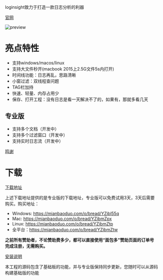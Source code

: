 loginsight致力于打造一款日志分析的利器

[官网](http://39.103.210.5)

![preview](https://s1.ax1x.com/2020/06/26/Ns3XGQ.png)

# 亮点特性

- 支持windows/macos/linux
- 支持大文件秒开(macbook 2015上2.5G文件5s内打开)
- 时间线功能：日志再乱，思路清晰
- 小窗过滤：双线程查问题
- TAG栏加持
- 快速、轻量、内存占用少
- 保存、打开工程：没有日志是看一天解决不了的，如果有，那就多看几天

## 专业版

- 支持多个文档（开发中）
- 支持多个过滤窗口（开发中）
- 支持实时日志流（开发中）

[鸣谢](https://github.com/compilelife/loginsight/wiki)

# 下载

[下载地址](https://mianbaoduo.com/o/bread/YZmYkpts)

上述下载地址提供的是专业版的下载地址，专业版可以免费试用3天，3天后需要购买。购买地址：

- Windows: https://mianbaoduo.com/o/bread/YZibl55q
- Mac: https://mianbaoduo.com/o/bread/YZibmZpx
- Linux: https://mianbaoduo.com/o/bread/YZibmZtp
- 全平台：https://mianbaoduo.com/o/bread/YZibmZtw

**之前所有赞助者，不论赞助费多少，都可以直接使用“面包多”赞助页面的订单号完成注册，无需购买。**

[安装说明](http://39.103.210.5/Downloading/auto)

本工程的源码包含了基础板的功能，并与专业版保持同步更新，您随时可以从源码构建基础版的功能
